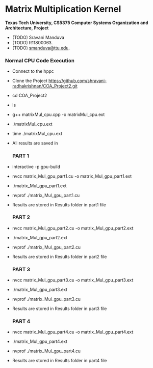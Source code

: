 Matrix Multiplication Kernel
==================================================

**Texas Tech University, CS5375 Computer Systems Organization and Architecture, Project**

  * (TODO) Sravani Manduva
  * (TODO) R11800063.
  * (TODO) smanduva@ttu.edu.


   ### Normal CPU Code Execution

* Connect to the hppc
* Clone the Project https://github.com/shravani-radhakrishnan/COA_Project2.git
* cd COA_Project2
* ls 
* g++ matrixMul_cpu.cpp -o matrixMul_cpu.ext
* ./matrixMul_cpu.ext
* time ./matrixMul_cpu.ext
* All results are saved in 


    ### PART 1 

* interactive -p gpu-build 
* nvcc matrix_Mul_gpu_part1.cu -o matrix_Mul_gpu_part1.ext 
* ./matrix_Mul_gpu_part1.ext 
* nvprof ./matrix_Mul_gpu_part1.cu 
* Results are stored in Results folder in part1 file


    ### PART 2

* nvcc matrix_Mul_gpu_part2.cu -o matrix_Mul_gpu_part2.ext 
* ./matrix_Mul_gpu_part2.ext 
* nvprof ./matrix_Mul_gpu_part2.cu 
* Results are stored in Results folder in part2 file

    ### PART 3

* nvcc matrix_Mul_gpu_part3.cu -o matrix_Mul_gpu_part3.ext 
* ./matrix_Mul_gpu_part3.ext 
* nvprof ./matrix_Mul_gpu_part3.cu 
* Results are stored in Results folder in part3 file

    ### PART 4

* nvcc matrix_Mul_gpu_part4.cu -o matrix_Mul_gpu_part4.ext 
* ./matrix_Mul_gpu_part4.ext 
* nvprof ./matrix_Mul_gpu_part4.cu 
* Results are stored in Results folder in part4 file




